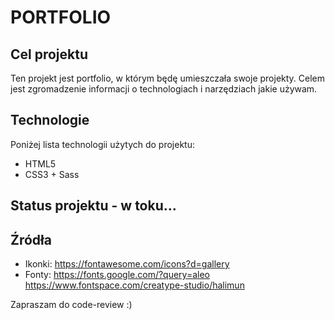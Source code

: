 # PORTFOLIO
## Cel projektu 
Ten projekt jest portfolio, w którym będę umieszczała swoje projekty. 
Celem jest zgromadzenie informacji o technologiach i narzędziach jakie używam.

## Technologie
Poniżej lista technologii użytych do projektu:
* HTML5
* CSS3 + Sass


## Status projektu - **w toku...**

## Źródła
* Ikonki: https://fontawesome.com/icons?d=gallery
* Fonty: https://fonts.google.com/?query=aleo https://www.fontspace.com/creatype-studio/halimun

Zapraszam do code-review :)
